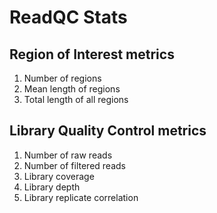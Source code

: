 # ReadQC Stats

## Region of Interest metrics

1. Number of regions
2. Mean length of regions
3. Total length of all regions

## Library Quality Control metrics

1. Number of raw reads
2. Number of filtered reads
3. Library coverage
4. Library depth
5. Library replicate correlation
